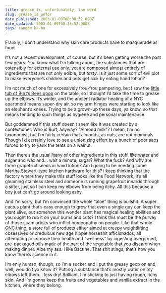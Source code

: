 ```yaml
---
title: grease is, unfortunately, the word
slug: grease_is_unfor
date_published: 2003-01-09T00:38:52.000Z
date_updated: 2003-01-09T00:38:52.000Z
tags: random ha-ha
---
```


Frankly, I don’t understand why skin care products have to masquerade as food.

It’s not a recent development, of course, but it’s been getting worse the past few years. You know what I’m talking about, the substances that are ostensibly for external use only, yet are composed almost entirely of ingredients that are not only edible, but *tasty*. Is it just some sort of evil plot to make everyone’s children and pets get sick by eating hand lotion?

I’m not much of one for excessively frou-frou pampering, but I saw the [little tub of Burt’s Bees goop](http://www1.burtsbees.com/webapp/wcs/stores/servlet/ProductDisplay?catalogId=10001&amp;storeId=10001&amp;productId=10097&amp;langId=-1&amp;parent_category_rn=10001) on the table, so I thought I’d take the time to grease up the elbows. It’s winter, and the ancient radiator heating of a NYC apartment means super-dry air, so my arm hinges were starting to look like an elephant’s knees. Trying to be a grown-up these days, ya know, so that means tending to such things as hygiene and personal maintenance.

But goddamned if this stuff doesn’t seem like it was created by a confectioner. Who is Burt, anyway? "Almond milk"? I mean, I’m no taxonomist, but I’m fairly certain that almonds, as nuts, are not mammals. Though I’d certainly love to see a unionizing effort by a bunch of poor saps forced to try to yank the teats on a walnut.

Then there’s the usual litany of other ingredients in this stuff, like water and sugar and wax and… wait a minute, sugar? What the fuck? And why are there grapefruit seeds in hand lotion? Am I going to be needing some Martha Stewart-type kitchen hardware for this? I keep thinking that the factory where they make this stuff looks like the Food Network, it’s all gleaming stainless steel and someone is running grapefruit innards through a sifter, just so I can keep my elbows from being itchy. All this because a boy just can’t go around looking ashy.

And I’m sorry, but I’m convinced the whole "aloe" thing is bullshit. A super cactus plant that’s easy enough to grow that even a single guy can keep the plant alive, but somehow this wonder plant has magical healing abilities and you ought to rub it on your burns and cuts? I think this must be the purvey of those scam artists who inflict homeopathy on people. Like that whole [GNC](http://www.gnc.com/) thing, a store full of products either aimed at creepy weightlifting obsessives or credulous new age hippie horseshit afficionados, all attempting to improve their health and "wellness" by ingesting overpriced, pre-packaged pills made of the part of the vegetable that you discard when making dinner. Aloe my ass. I like Bactine. That shit stings, that’s how you know there’s science in it.

I’m only human, though, so I’m a sucker and I put the greasy goop on and, well, wouldn’t ya know it? Putting a substance that’s mostly water on my elbows left them… less dry!  Brilliant. I’m sticking to just having rough, itchy skin. And I’m gonna keep the fruits and vegetables and vanilla extract in the kitchen, where they belong.

